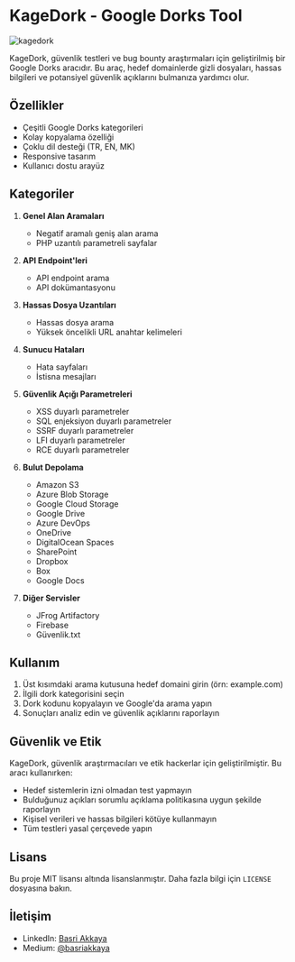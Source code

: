 # KageDork - Google Dorks Tool
![kagedork](https://github.com/user-attachments/assets/ca8a0239-863a-455e-b3e1-dffbf612c59a)

KageDork, güvenlik testleri ve bug bounty araştırmaları için geliştirilmiş bir Google Dorks aracıdır. Bu araç, hedef domainlerde gizli dosyaları, hassas bilgileri ve potansiyel güvenlik açıklarını bulmanıza yardımcı olur.

## Özellikler

- Çeşitli Google Dorks kategorileri
- Kolay kopyalama özelliği
- Çoklu dil desteği (TR, EN, MK)
- Responsive tasarım
- Kullanıcı dostu arayüz

## Kategoriler

1. **Genel Alan Aramaları**
   - Negatif aramalı geniş alan arama
   - PHP uzantılı parametreli sayfalar

2. **API Endpoint'leri**
   - API endpoint arama
   - API dokümantasyonu

3. **Hassas Dosya Uzantıları**
   - Hassas dosya arama
   - Yüksek öncelikli URL anahtar kelimeleri

4. **Sunucu Hataları**
   - Hata sayfaları
   - İstisna mesajları

5. **Güvenlik Açığı Parametreleri**
   - XSS duyarlı parametreler
   - SQL enjeksiyon duyarlı parametreler
   - SSRF duyarlı parametreler
   - LFI duyarlı parametreler
   - RCE duyarlı parametreler

6. **Bulut Depolama**
   - Amazon S3
   - Azure Blob Storage
   - Google Cloud Storage
   - Google Drive
   - Azure DevOps
   - OneDrive
   - DigitalOcean Spaces
   - SharePoint
   - Dropbox
   - Box
   - Google Docs

7. **Diğer Servisler**
   - JFrog Artifactory
   - Firebase
   - Güvenlik.txt

## Kullanım

1. Üst kısımdaki arama kutusuna hedef domaini girin (örn: example.com)
2. İlgili dork kategorisini seçin
3. Dork kodunu kopyalayın ve Google'da arama yapın
4. Sonuçları analiz edin ve güvenlik açıklarını raporlayın

## Güvenlik ve Etik

KageDork, güvenlik araştırmacıları ve etik hackerlar için geliştirilmiştir. Bu aracı kullanırken:

- Hedef sistemlerin izni olmadan test yapmayın
- Bulduğunuz açıkları sorumlu açıklama politikasına uygun şekilde raporlayın
- Kişisel verileri ve hassas bilgileri kötüye kullanmayın
- Tüm testleri yasal çerçevede yapın

## Lisans

Bu proje MIT lisansı altında lisanslanmıştır. Daha fazla bilgi için `LICENSE` dosyasına bakın.

## İletişim

- LinkedIn: [Basri Akkaya](https://www.linkedin.com/in/basriakkaya/)
- Medium: [@basriakkaya](https://medium.com/@basriakkaya) 
